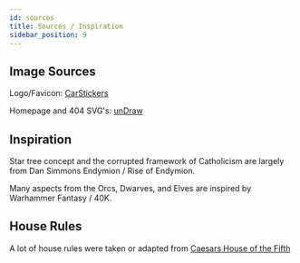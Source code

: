 ```yaml
---
id: sources
title: Sources / Inspiration
sidebar_position: 9
---
```


## Image Sources

Logo/Favicon: [CarStickers](https://www.carstickers.com/products/stickers/medieval-and-mythical-stickers/celtic-knot-car-stickers-decals/details/celtic-knot-on-circle-sticker-2690/)

Homepage and 404 SVG's: [unDraw](https://undraw.co/)


## Inspiration

Star tree concept and the corrupted framework of Catholicism are largely from Dan Simmons Endymion / Rise of Endymion.

Many aspects from the Orcs, Dwarves, and Elves are inspired by Warhammer Fantasy / 40K.

## House Rules

A lot of house rules were taken or adapted from [Caesars House of the Fifth](https://drive.google.com/file/d/1qp2IC_nsS6HBCS8B2_Wmq1X7JH60_Txr/view)
